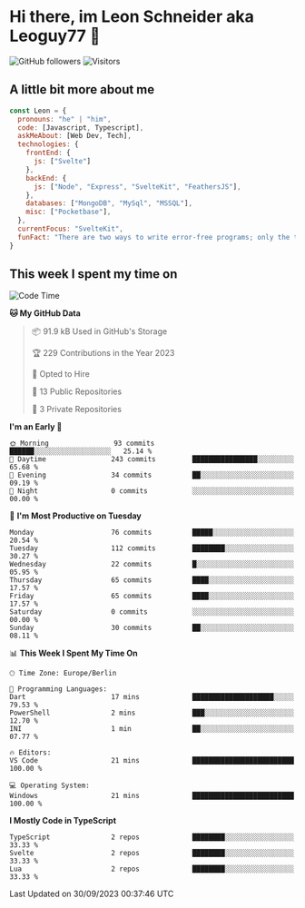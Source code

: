 # Hi there, im Leon Schneider aka Leoguy77 👋

![GitHub followers](https://img.shields.io/github/followers/leoguy77.svg?style=social&label=Followers) ![Visitors](https://visitor-badge.glitch.me/badge?page_id=leoguy77.leoguy77)

## A little bit more about me

```javascript
const Leon = {
  pronouns: "he" | "him",
  code: [Javascript, Typescript],
  askMeAbout: [Web Dev, Tech],
  technologies: {
    frontEnd: {
      js: ["Svelte"]
    },
    backEnd: {
      js: ["Node", "Express", "SvelteKit", "FeathersJS"],
    },
    databases: ["MongoDB", "MySql", "MSSQL"],
    misc: ["Pocketbase"],
  },
  currentFocus: "SvelteKit",
  funFact: "There are two ways to write error-free programs; only the third one works"
}
```

## This week I spent my time on

<!--START_SECTION:waka-->
![Code Time](http://img.shields.io/badge/Code%20Time-125%20hrs%2012%20mins-blue)

**🐱 My GitHub Data** 

> 📦 91.9 kB Used in GitHub's Storage 
 > 
> 🏆 229 Contributions in the Year 2023
 > 
> 💼 Opted to Hire
 > 
> 📜 13 Public Repositories 
 > 
> 🔑 3 Private Repositories 
 > 
**I'm an Early 🐤** 

```text
🌞 Morning                93 commits          ██████░░░░░░░░░░░░░░░░░░░   25.14 % 
🌆 Daytime                243 commits         ████████████████░░░░░░░░░   65.68 % 
🌃 Evening                34 commits          ██░░░░░░░░░░░░░░░░░░░░░░░   09.19 % 
🌙 Night                  0 commits           ░░░░░░░░░░░░░░░░░░░░░░░░░   00.00 % 
```
📅 **I'm Most Productive on Tuesday** 

```text
Monday                   76 commits          █████░░░░░░░░░░░░░░░░░░░░   20.54 % 
Tuesday                  112 commits         ████████░░░░░░░░░░░░░░░░░   30.27 % 
Wednesday                22 commits          █░░░░░░░░░░░░░░░░░░░░░░░░   05.95 % 
Thursday                 65 commits          ████░░░░░░░░░░░░░░░░░░░░░   17.57 % 
Friday                   65 commits          ████░░░░░░░░░░░░░░░░░░░░░   17.57 % 
Saturday                 0 commits           ░░░░░░░░░░░░░░░░░░░░░░░░░   00.00 % 
Sunday                   30 commits          ██░░░░░░░░░░░░░░░░░░░░░░░   08.11 % 
```


📊 **This Week I Spent My Time On** 

```text
🕑︎ Time Zone: Europe/Berlin

💬 Programming Languages: 
Dart                     17 mins             ████████████████████░░░░░   79.53 % 
PowerShell               2 mins              ███░░░░░░░░░░░░░░░░░░░░░░   12.70 % 
INI                      1 min               ██░░░░░░░░░░░░░░░░░░░░░░░   07.77 % 

🔥 Editors: 
VS Code                  21 mins             █████████████████████████   100.00 % 

💻 Operating System: 
Windows                  21 mins             █████████████████████████   100.00 % 
```

**I Mostly Code in TypeScript** 

```text
TypeScript               2 repos             ████████░░░░░░░░░░░░░░░░░   33.33 % 
Svelte                   2 repos             ████████░░░░░░░░░░░░░░░░░   33.33 % 
Lua                      2 repos             ████████░░░░░░░░░░░░░░░░░   33.33 % 
```




 Last Updated on 30/09/2023 00:37:46 UTC
<!--END_SECTION:waka-->
